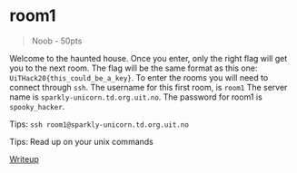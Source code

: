 # room1
> Noob - 50pts

Welcome to the haunted house. Once you enter, only the right flag will get you to the next room. The flag will be the same format as this one: `UiTHack20{this_could_be_a_key}`.
To enter the rooms you will need to connect through `ssh`.
The username for this first room, is `room1`
The server name is `sparkly-unicorn.td.org.uit.no`.
The password for room1 is `spooky_hacker`.



Tips:
`ssh room1@sparkly-unicorn.td.org.uit.no`

Tips:
Read up on your unix commands 

[Writeup](./writeup)